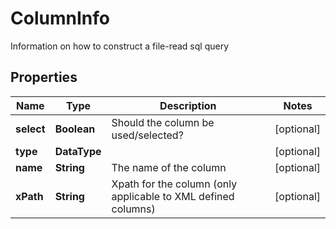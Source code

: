 

# ColumnInfo

Information on how to construct a file-read sql query

## Properties

| Name | Type | Description | Notes |
|------------ | ------------- | ------------- | -------------|
|**select** | **Boolean** | Should the column be used/selected? |  [optional] |
|**type** | **DataType** |  |  [optional] |
|**name** | **String** | The name of the column |  [optional] |
|**xPath** | **String** | Xpath for the column (only applicable to XML defined columns) |  [optional] |



